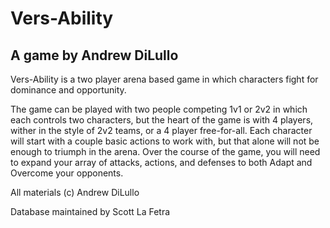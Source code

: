 # Vers-Ability

## A game by Andrew DiLullo

Vers-Ability is a two player arena based game in which characters fight for dominance and opportunity.

The game can be played with two people competing 1v1 or 2v2 in which each controls two characters, but the heart of the game is with 4 players, wither in the style of 2v2 teams, or a 4 player free-for-all. Each character will start with a couple basic actions to work with, but that alone will not be enough to triumph in the arena. Over the course of the game, you will need to expand your array of attacks, actions, and defenses to both Adapt and Overcome your opponents.

All materials (c) Andrew DiLullo

Database maintained by Scott La Fetra